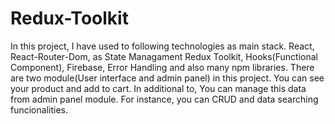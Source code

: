 # Redux-Toolkit
In this project, I have used to following technologies as main stack. React, React-Router-Dom, as State Managament Redux Toolkit, Hooks(Functional Component), Firebase, Error Handling and also many npm libraries.
There are two module(User interface and admin panel) in this project. You can see your product and add to cart. In additional to, You  can manage this data from admin panel module. For instance, you can CRUD and data searching funcionalities.
